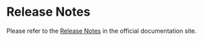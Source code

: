 # Release Notes

Please refer to the [Release Notes](https://ridgeplot.readthedocs.io/en/latest/reference/changelog.html) in the official documentation site.
